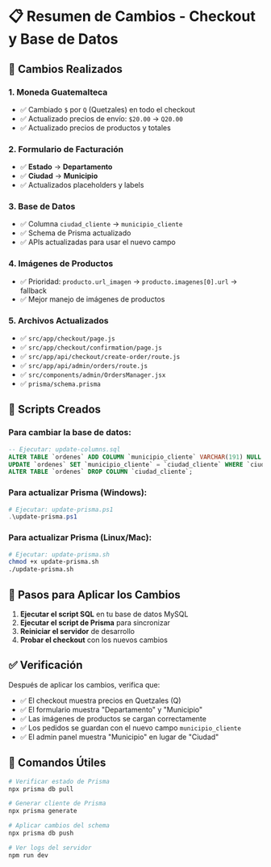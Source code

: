 # 📋 Resumen de Cambios - Checkout y Base de Datos

## 🎯 Cambios Realizados

### 1. **Moneda Guatemalteca**
- ✅ Cambiado `$` por `Q` (Quetzales) en todo el checkout
- ✅ Actualizado precios de envío: `$20.00` → `Q20.00`
- ✅ Actualizado precios de productos y totales

### 2. **Formulario de Facturación**
- ✅ **Estado** → **Departamento**
- ✅ **Ciudad** → **Municipio**
- ✅ Actualizados placeholders y labels

### 3. **Base de Datos**
- ✅ Columna `ciudad_cliente` → `municipio_cliente`
- ✅ Schema de Prisma actualizado
- ✅ APIs actualizadas para usar el nuevo campo

### 4. **Imágenes de Productos**
- ✅ Prioridad: `producto.url_imagen` → `producto.imagenes[0].url` → fallback
- ✅ Mejor manejo de imágenes de productos

### 5. **Archivos Actualizados**
- ✅ `src/app/checkout/page.js`
- ✅ `src/app/checkout/confirmation/page.js`
- ✅ `src/app/api/checkout/create-order/route.js`
- ✅ `src/app/api/admin/orders/route.js`
- ✅ `src/components/admin/OrdersManager.jsx`
- ✅ `prisma/schema.prisma`

## 🚀 Scripts Creados

### Para cambiar la base de datos:
```sql
-- Ejecutar: update-columns.sql
ALTER TABLE `ordenes` ADD COLUMN `municipio_cliente` VARCHAR(191) NULL AFTER `direccion_cliente`;
UPDATE `ordenes` SET `municipio_cliente` = `ciudad_cliente` WHERE `ciudad_cliente` IS NOT NULL;
ALTER TABLE `ordenes` DROP COLUMN `ciudad_cliente`;
```

### Para actualizar Prisma (Windows):
```powershell
# Ejecutar: update-prisma.ps1
.\update-prisma.ps1
```

### Para actualizar Prisma (Linux/Mac):
```bash
# Ejecutar: update-prisma.sh
chmod +x update-prisma.sh
./update-prisma.sh
```

## 📝 Pasos para Aplicar los Cambios

1. **Ejecutar el script SQL** en tu base de datos MySQL
2. **Ejecutar el script de Prisma** para sincronizar
3. **Reiniciar el servidor** de desarrollo
4. **Probar el checkout** con los nuevos cambios

## ✅ Verificación

Después de aplicar los cambios, verifica que:
- ✅ El checkout muestra precios en Quetzales (Q)
- ✅ El formulario muestra "Departamento" y "Municipio"
- ✅ Las imágenes de productos se cargan correctamente
- ✅ Los pedidos se guardan con el nuevo campo `municipio_cliente`
- ✅ El admin panel muestra "Municipio" en lugar de "Ciudad"

## 🔧 Comandos Útiles

```bash
# Verificar estado de Prisma
npx prisma db pull

# Generar cliente de Prisma
npx prisma generate

# Aplicar cambios del schema
npx prisma db push

# Ver logs del servidor
npm run dev
```

